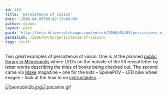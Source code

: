 ```yaml
---
id: 410
title: 'persistence of vision'
date: '2006-04-05T09:42:13+00:00'
author: djdunc
layout: post
guid: 'http://beta.driversofchange.com/emtech/2006/04/05/persistence_of_vision/'
permalink: /2006/04/05/persistence-of-vision/
tags: stuff
---
```


Two great examples of persistence of vision. One is at the planned [public library in Minneapolis](https://www.mplib.org/wordup1004.asp) where LED’s on the outside of the lift reveal letter by letter words describing the titles of books being checked out. The second came via [Make](http://www.makezine.com/) magazine – one for the kids – SpokePOV – LED bike wheel images – look at the how to on [instructables](http://www.instructables.com/)…

![benrubin2b.jpg](http://www.we-make-money-not-art.com/yyy/labiblioooooooooo.jpg)![pacanim.gif](https://pacmanmuseum.com/wp-content/uploads/2019/08/pacanim-300x225.gif)